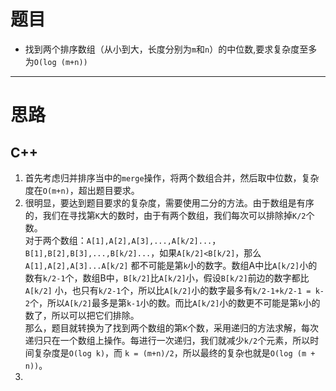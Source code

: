# 题目
* 找到两个排序数组（从小到大，长度分别为`m`和`n`）的中位数,要求复杂度至多为`O(log (m+n))`
---
# 思路
## C++
1. 首先考虑归并排序当中的`merge`操作，将两个数组合并，然后取中位数，复杂度在`O(m+n)`，超出题目要求。
2. 很明显，要达到题目要求的复杂度，需要使用二分的方法。由于数组是有序的，我们在寻找第`K`大的数时，由于有两个数组，我们每次可以排除掉`K/2`个数。  
对于两个数组：`A[1],A[2],A[3],...,A[k/2]...`，`B[1],B[2],B[3],...,B[k/2]...`，如果`A[k/2]<B[k/2]`，那么`A[1],A[2],A[3]...A[k/2]` 都不可能是第`k`小的数字。数组A中比`A[k/2]`小的数有`k/2-1`个，数组B中，`B[k/2]`比`A[k/2]`小，假设`B[k/2]`前边的数字都比`A[k/2]` 小，也只有`k/2-1`个，所以比`A[k/2]`小的数字最多有`k/2-1+k/2-1 = k-2`个，所以`A[k/2]`最多是第`k-1`小的数。而比`A[k/2]`小的数更不可能是第`k`小的数了，所以可以把它们排除。  
那么，题目就转换为了找到两个数组的第`K`个数，采用递归的方法求解，每次递归只在一个数组上操作。每进行一次递归，我们就减少`k/2`个元素，所以时间复杂度是`O(log k)`，而 `k = (m+n)/2`，所以最终的复杂也就是`O(log (m + n))`。
3. 